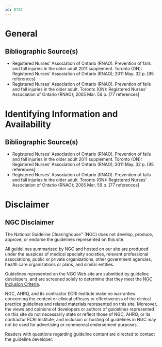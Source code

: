 ```yaml
---
id: 8722
---
```


# General

## Bibliographic Source(s)

- Registered Nurses' Association of Ontario (RNAO). Prevention of falls and fall injuries in the older adult 2011 supplement. Toronto (ON): Registered Nurses' Association of Ontario (RNAO); 2011 May. 32 p. [95 references]
- Registered Nurses' Association of Ontario (RNAO). Prevention of falls and fall injuries in the older adult. Toronto (ON): Registered Nurses' Association of Ontario (RNAO); 2005 Mar. 56 p. [77 references]

# Identifying Information and Availability

## Bibliographic Source(s)

- Registered Nurses' Association of Ontario (RNAO). Prevention of falls and fall injuries in the older adult 2011 supplement. Toronto (ON): Registered Nurses' Association of Ontario (RNAO); 2011 May. 32 p. [95 references]
- Registered Nurses' Association of Ontario (RNAO). Prevention of falls and fall injuries in the older adult. Toronto (ON): Registered Nurses' Association of Ontario (RNAO); 2005 Mar. 56 p. [77 references]

# Disclaimer

## NGC Disclaimer

The National Guideline Clearinghouse™ (NGC) does not develop, produce, approve, or endorse the guidelines represented on this site.

All guidelines summarized by NGC and hosted on our site are produced under the auspices of medical specialty societies, relevant professional associations, public or private organizations, other government agencies, health care organizations or plans, and similar entities.

Guidelines represented on the NGC Web site are submitted by guideline developers, and are screened solely to determine that they meet the [NGC Inclusion Criteria](/help-and-about/summaries/inclusion-criteria).

NGC, AHRQ, and its contractor ECRI Institute make no warranties concerning the content or clinical efficacy or effectiveness of the clinical practice guidelines and related materials represented on this site. Moreover, the views and opinions of developers or authors of guidelines represented on this site do not necessarily state or reflect those of NGC, AHRQ, or its contractor ECRI Institute, and inclusion or hosting of guidelines in NGC may not be used for advertising or commercial endorsement purposes.

Readers with questions regarding guideline content are directed to contact the guideline developer.

